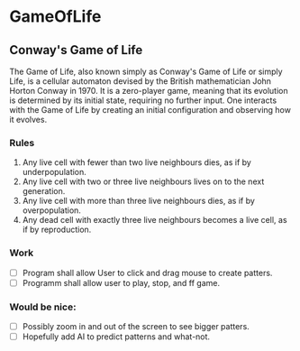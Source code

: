 # GameOfLife
## Conway's Game of Life 

The Game of Life, also known simply as Conway's Game of Life or simply Life,
is a cellular automaton devised by the British mathematician John Horton Conway
in 1970.
It is a zero-player game, meaning that its evolution is determined by its initial
state, requiring no further input.
One interacts with the Game of Life by creating an initial configuration and
observing how it evolves.

### Rules
1. Any live cell with fewer than two live neighbours dies, as if by underpopulation.
2. Any live cell with two or three live neighbours lives on to the next generation. 
3. Any live cell with more than three live neighbours dies, as if by overpopulation. 
4. Any dead cell with exactly three live neighbours becomes a live cell, as if by reproduction.

### Work
- [ ] Program shall allow User to click and drag mouse to create patters.
- [ ] Programm shall allow user to play, stop, and ff game. 

### Would be nice: 
- [ ] Possibly zoom in and out of the screen to see bigger patters. 
- [ ] Hopefully add AI to predict patterns and what-not. 